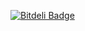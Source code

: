 [![Bitdeli Badge](https://d2weczhvl823v0.cloudfront.net/lazyants/workflowbundle/trend.png)](https://bitdeli.com/free "Bitdeli Badge")

